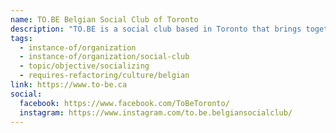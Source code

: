 ```yaml
---
name: TO.BE Belgian Social Club of Toronto
description: "TO.BE is a social club based in Toronto that brings together Belgians and Friends of Belgium. The club's mission is to create a welcoming community where people can connect, share their experiences, and have fun. TO.BE organizes various events throughout the year, from cultural celebrations to social gatherings, to help members feel at home in Canada."
tags:
  - instance-of/organization
  - instance-of/organization/social-club
  - topic/objective/socializing
  - requires-refactoring/culture/belgian
link: https://www.to-be.ca
social:
  facebook: https://www.facebook.com/ToBeToronto/
  instagram: https://www.instagram.com/to.be.belgiansocialclub/
---
```

